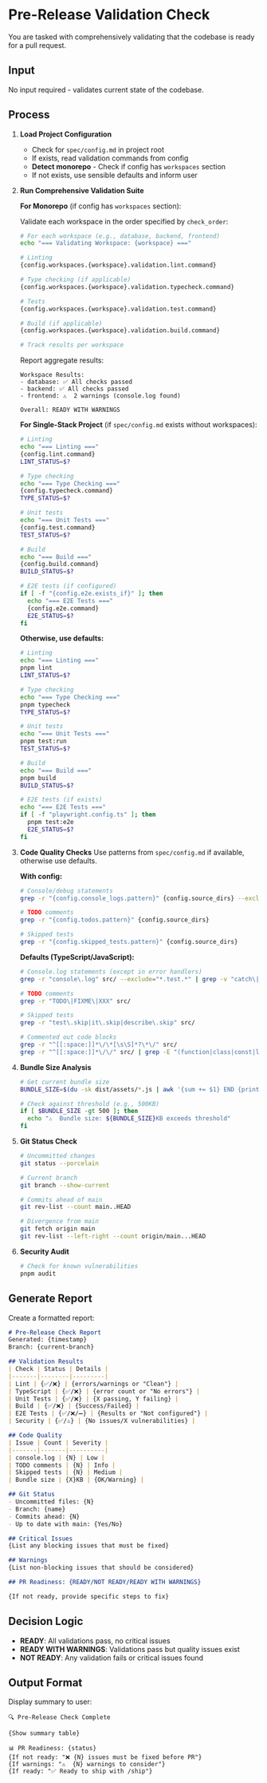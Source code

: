 # Pre-Release Validation Check

You are tasked with comprehensively validating that the codebase is ready for a pull request.

## Input
No input required - validates current state of the codebase.

## Process

1. **Load Project Configuration**
    - Check for `spec/config.md` in project root
    - If exists, read validation commands from config
    - **Detect monorepo** - Check if config has `workspaces` section
    - If not exists, use sensible defaults and inform user

2. **Run Comprehensive Validation Suite**

   **For Monorepo** (if config has `workspaces` section):

   Validate each workspace in the order specified by `check_order`:

   ```bash
   # For each workspace (e.g., database, backend, frontend)
   echo "=== Validating Workspace: {workspace} ==="

   # Linting
   {config.workspaces.{workspace}.validation.lint.command}

   # Type checking (if applicable)
   {config.workspaces.{workspace}.validation.typecheck.command}

   # Tests
   {config.workspaces.{workspace}.validation.test.command}

   # Build (if applicable)
   {config.workspaces.{workspace}.validation.build.command}

   # Track results per workspace
   ```

   Report aggregate results:
   ```
   Workspace Results:
   - database: ✅ All checks passed
   - backend: ✅ All checks passed
   - frontend: ⚠️  2 warnings (console.log found)

   Overall: READY WITH WARNINGS
   ```

   **For Single-Stack Project** (if `spec/config.md` exists without workspaces):
   ```bash
   # Linting
   echo "=== Linting ==="
   {config.lint.command}
   LINT_STATUS=$?

   # Type checking
   echo "=== Type Checking ==="
   {config.typecheck.command}
   TYPE_STATUS=$?

   # Unit tests
   echo "=== Unit Tests ==="
   {config.test.command}
   TEST_STATUS=$?

   # Build
   echo "=== Build ==="
   {config.build.command}
   BUILD_STATUS=$?

   # E2E tests (if configured)
   if [ -f "{config.e2e.exists_if}" ]; then
     echo "=== E2E Tests ==="
     {config.e2e.command}
     E2E_STATUS=$?
   fi
   ```

   **Otherwise, use defaults:**
   ```bash
   # Linting
   echo "=== Linting ==="
   pnpm lint
   LINT_STATUS=$?

   # Type checking
   echo "=== Type Checking ==="
   pnpm typecheck
   TYPE_STATUS=$?

   # Unit tests
   echo "=== Unit Tests ==="
   pnpm test:run
   TEST_STATUS=$?

   # Build
   echo "=== Build ==="
   pnpm build
   BUILD_STATUS=$?

   # E2E tests (if exists)
   echo "=== E2E Tests ==="
   if [ -f "playwright.config.ts" ]; then
     pnpm test:e2e
     E2E_STATUS=$?
   fi
   ```

3. **Code Quality Checks**
   Use patterns from `spec/config.md` if available, otherwise use defaults.

   **With config:**
   ```bash
   # Console/debug statements
   grep -r "{config.console_logs.pattern}" {config.source_dirs} --exclude="{config.console_logs.exclude}"

   # TODO comments
   grep -r "{config.todos.pattern}" {config.source_dirs}

   # Skipped tests
   grep -r "{config.skipped_tests.pattern}" {config.source_dirs}
   ```

   **Defaults (TypeScript/JavaScript):**
   ```bash
   # Console.log statements (except in error handlers)
   grep -r "console\.log" src/ --exclude="*.test.*" | grep -v "catch\|error"

   # TODO comments
   grep -r "TODO\|FIXME\|XXX" src/

   # Skipped tests
   grep -r "test\.skip|it\.skip|describe\.skip" src/

   # Commented out code blocks
   grep -r "^[[:space:]]*\/\*[\s\S]*?\*\/" src/
   grep -r "^[[:space:]]*\/\/" src/ | grep -E "(function|class|const|let|var|if|for|while)"
   ```

3. **Bundle Size Analysis**
   ```bash
   # Get current bundle size
   BUNDLE_SIZE=$(du -sk dist/assets/*.js | awk '{sum += $1} END {print sum}')
   
   # Check against threshold (e.g., 500KB)
   if [ $BUNDLE_SIZE -gt 500 ]; then
     echo "⚠️  Bundle size: ${BUNDLE_SIZE}KB exceeds threshold"
   fi
   ```

4. **Git Status Check**
   ```bash
   # Uncommitted changes
   git status --porcelain
   
   # Current branch
   git branch --show-current
   
   # Commits ahead of main
   git rev-list --count main..HEAD
   
   # Divergence from main
   git fetch origin main
   git rev-list --left-right --count origin/main...HEAD
   ```

5. **Security Audit**
   ```bash
   # Check for known vulnerabilities
   pnpm audit
   ```

## Generate Report

Create a formatted report:

```markdown
# Pre-Release Check Report
Generated: {timestamp}
Branch: {current-branch}

## Validation Results
| Check | Status | Details |
|-------|--------|---------|
| Lint | {✅/❌} | {errors/warnings or "Clean"} |
| TypeScript | {✅/❌} | {error count or "No errors"} |
| Unit Tests | {✅/❌} | {X passing, Y failing} |
| Build | {✅/❌} | {Success/Failed} |
| E2E Tests | {✅/❌/➖} | {Results or "Not configured"} |
| Security | {✅/⚠️} | {No issues/X vulnerabilities} |

## Code Quality
| Issue | Count | Severity |
|-------|-------|----------|
| console.log | {N} | Low |
| TODO comments | {N} | Info |
| Skipped tests | {N} | Medium |
| Bundle size | {X}KB | {OK/Warning} |

## Git Status
- Uncommitted files: {N}
- Branch: {name}
- Commits ahead: {N}
- Up to date with main: {Yes/No}

## Critical Issues
{List any blocking issues that must be fixed}

## Warnings
{List non-blocking issues that should be considered}

## PR Readiness: {READY/NOT READY/READY WITH WARNINGS}

{If not ready, provide specific steps to fix}
```

## Decision Logic
- **READY**: All validations pass, no critical issues
- **READY WITH WARNINGS**: Validations pass but quality issues exist
- **NOT READY**: Any validation fails or critical issues found

## Output Format
Display summary to user:
```
🔍 Pre-Release Check Complete

{Show summary table}

📊 PR Readiness: {status}
{If not ready: "❌ {N} issues must be fixed before PR"}
{If warnings: "⚠️  {N} warnings to consider"}
{If ready: "✅ Ready to ship with /ship"}
```
